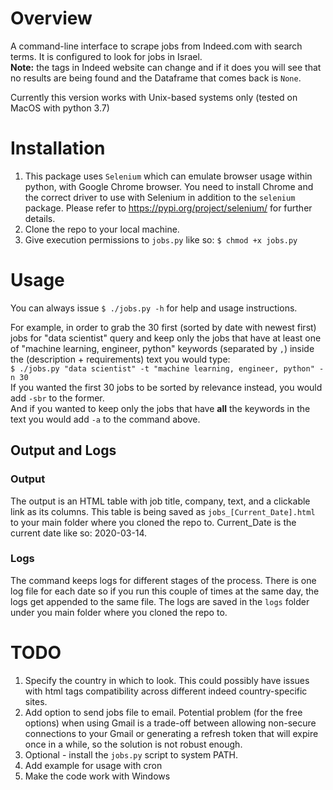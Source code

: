 # Overview
A command-line interface to scrape jobs from Indeed.com with search terms. It is configured to look for jobs in Israel.  
**Note:** the tags in Indeed website can change and if it does you will see that no results are being found and the Dataframe
that comes back is `None`.

Currently this version works with Unix-based systems only (tested on MacOS with python 3.7) 

# Installation
1. This package uses `Selenium` which can emulate browser usage within python, with 
Google Chrome browser. You need to install Chrome and the correct driver to use with Selenium in addition to the `selenium` package.
Please refer to https://pypi.org/project/selenium/ for further details.
2. Clone the repo to your local machine.
3. Give execution permissions to `jobs.py` like so: `$ chmod +x jobs.py`

# Usage
You can always issue `$ ./jobs.py -h` for help and usage instructions.  

For example, in order to grab the 30 first (sorted by date with newest first) jobs for "data scientist" query
and keep only the jobs that have at least one of "machine learning, engineer, python" keywords (separated by `,`) inside
the (description + requirements) text you would type:  
`$ ./jobs.py "data scientist" -t "machine learning, engineer, python" -n 30`  
If you wanted the first 30 jobs to be sorted by relevance instead, you would add `-sbr` to the former.  
And if you wanted to keep only the jobs that have **all** the keywords in the text you would add `-a` to the command above.

## Output and Logs
### Output
The output is an HTML table with job title, company, text, and a clickable link as its columns. This table is being saved as
`jobs_[Current_Date].html` to your main folder where you cloned the repo to.
Current_Date is the current date like so: 2020-03-14.

### Logs
The command keeps logs for different stages of the process. There is one log file for each date so if you run this couple of
times at the same day, the logs get appended to the same file. The logs are saved in the `logs` folder under you main folder
where you cloned the repo to.

# TODO
1. Specify the country in which to look. This could possibly have issues with html tags compatibility across different indeed
country-specific sites.
2. Add option to send jobs file to email. Potential problem (for the free options) when using Gmail is a trade-off
between allowing non-secure connections to your Gmail or generating a refresh token that will expire once in a while,
so the solution is not robust enough.
3. Optional - install the `jobs.py` script to system PATH.
4. Add example for usage with cron
5. Make the code work with Windows
  
